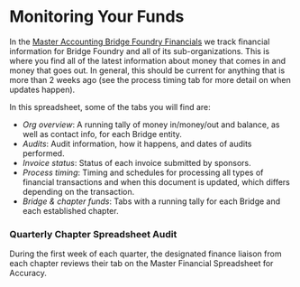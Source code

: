 # Monitoring Your Funds

In the [Master Accounting Bridge Foundry Financials](http://bit.ly/bridges-financials) we track financial information for Bridge Foundry and all of its sub-organizations. This is where you find all of the latest information about money that comes in and money that goes out.  In general, this should be current for anything that is more than 2 weeks ago (see the process timing tab for more detail on when updates happen).

In this spreadsheet, some of the tabs you will find are:

* *Org overview*: A running tally of money in/money/out and balance, as well as contact info, for each Bridge entity.
* *Audits*: Audit information, how it happens, and dates of audits performed.
* *Invoice status*: Status of each invoice submitted by sponsors.
* *Process timing*: Timing and schedules for processing all types of financial transactions and when this document is updated, which differs depending on the transaction.
* *Bridge & chapter funds*: Tabs with a running tally for each Bridge and each established chapter.

### Quarterly Chapter Spreadsheet Audit
During the first week of each quarter, the designated finance liaison from each chapter reviews their tab on the Master Financial Spreadsheet for Accuracy.
